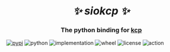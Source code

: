 <h1 align="center"><i>✨ siokcp ✨ </i></h1>

<h3 align="center">The python binding for <a href="https://github.com/skywind3000/kcp">kcp</a> </h3>



[![pypi](https://img.shields.io/pypi/v/siokcp.svg)](https://pypi.org/project/siokcp/)
![python](https://img.shields.io/pypi/pyversions/siokcp)
![implementation](https://img.shields.io/pypi/implementation/siokcp)
![wheel](https://img.shields.io/pypi/wheel/siokcp)
![license](https://img.shields.io/github/license/synodriver/siokcp.svg)
![action](https://img.shields.io/github/workflow/status/synodriver/siokcp/build%20wheel)
